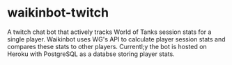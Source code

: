 # waikinbot-twitch
A twitch chat bot that actively tracks World of Tanks session stats for a single player. 
Waikinbot uses WG's API to calculate player session stats and compares these stats to other players. 
Currentl;y the bot is hosted on Heroku with PostgreSQL as a databse storing player stats.
